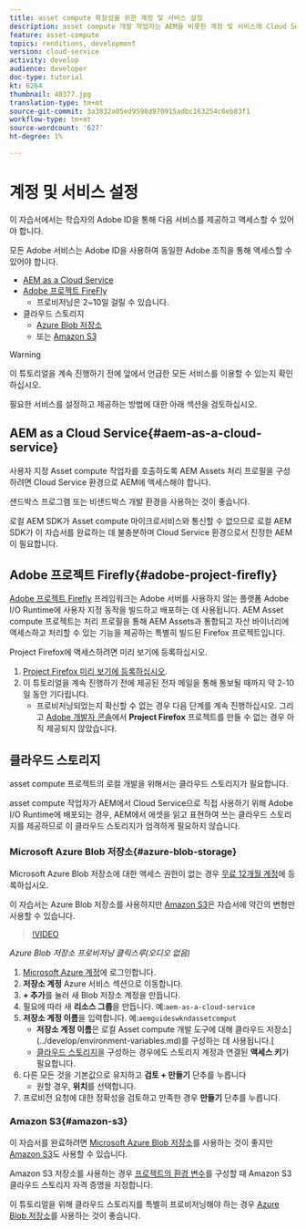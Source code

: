 ```yaml
---
title: asset compute 확장성을 위한 계정 및 서비스 설정
description: asset compute 개발 작업자는 AEM을 비롯한 계정 및 서비스에 Cloud Service, Microsoft 또는 Amazon에서 제공하는 Adobe, Project Firefly 및 클라우드 스토리지를 이용해야 합니다.
feature: asset-compute
topics: renditions, development
version: cloud-service
activity: develop
audience: developer
doc-type: tutorial
kt: 6264
thumbnail: 40377.jpg
translation-type: tm+mt
source-git-commit: 3a3832a05ed9598d970915adbc163254c6eb83f1
workflow-type: tm+mt
source-wordcount: '627'
ht-degree: 1%

---
```



# 계정 및 서비스 설정

이 자습서에서는 학습자의 Adobe ID을 통해 다음 서비스를 제공하고 액세스할 수 있어야 합니다.

모든 Adobe 서비스는 Adobe ID을 사용하여 동일한 Adobe 조직을 통해 액세스할 수 있어야 합니다.

+ [AEM as a Cloud Service](#aem-as-a-cloud-service)
+ [Adobe 프로젝트 FireFly](#adobe-project-firefly)
   + 프로비저닝은 2~10일 걸릴 수 있습니다.
+ 클라우드 스토리지
   + [Azure Blob 저장소](https://azure.microsoft.com/en-us/services/storage/blobs/)
   + 또는 [Amazon S3](https://aws.amazon.com/s3/?did=ft_card&amp;trk=ft_card)

>[!WARNING]
>
>이 튜토리얼을 계속 진행하기 전에 앞에서 언급한 모든 서비스를 이용할 수 있는지 확인하십시오.
> 
> 필요한 서비스를 설정하고 제공하는 방법에 대한 아래 섹션을 검토하십시오.

## AEM as a Cloud Service{#aem-as-a-cloud-service}

사용자 지정 Asset compute 작업자를 호출하도록 AEM Assets 처리 프로필을 구성하려면 Cloud Service 환경으로 AEM에 액세스해야 합니다.

샌드박스 프로그램 또는 비샌드박스 개발 환경을 사용하는 것이 좋습니다.

로컬 AEM SDK가 Asset compute 마이크로서비스와 통신할 수 없으므로 로컬 AEM SDK가 이 자습서를 완료하는 데 불충분하며 Cloud Service 환경으로서 진정한 AEM이 필요합니다.

## Adobe 프로젝트 Firefly{#adobe-project-firefly}

[Adobe 프로젝트 Firefly](https://www.adobe.io/apis/experienceplatform/project-firefly.html) 프레임워크는 Adobe 서버를 사용하지 않는 플랫폼 Adobe I/O Runtime에 사용자 지정 동작을 빌드하고 배포하는 데 사용됩니다. AEM Asset compute 프로젝트는 처리 프로필을 통해 AEM Assets과 통합되고 자산 바이너리에 액세스하고 처리할 수 있는 기능을 제공하는 특별히 빌드된 Firefox 프로젝트입니다.

Project Firefox에 액세스하려면 미리 보기에 등록하십시오.

1. [Project Firefox 미리 보기에 등록하십시오](https://adobeio.typeform.com/to/obqgRm).
1. 이 튜토리얼을 계속 진행하기 전에 제공된 전자 메일을 통해 통보될 때까지 약 2-10일 동안 기다립니다.
   + 프로비저닝되었는지 확신할 수 없는 경우 다음 단계를 계속 진행하십시오. 그리고 [Adobe 개발자 콘솔](https://console.adobe.io)에서 __Project Firefox__ 프로젝트를 만들 수 없는 경우 아직 제공되지 않았습니다.

## 클라우드 스토리지

asset compute 프로젝트의 로컬 개발을 위해서는 클라우드 스토리지가 필요합니다.

asset compute 작업자가 AEM에서 Cloud Service으로 직접 사용하기 위해 Adobe I/O Runtime에 배포되는 경우, AEM에서 에셋을 읽고 표현하여 쓰는 클라우드 스토리지를 제공하므로 이 클라우드 스토리지가 엄격하게 필요하지 않습니다.

### Microsoft Azure Blob 저장소{#azure-blob-storage}

Microsoft Azure Blob 저장소에 대한 액세스 권한이 없는 경우 [무료 12개월 계정](https://azure.microsoft.com/en-us/free/)에 등록하십시오.

이 자습서는 Azure Blob 저장소를 사용하지만 [Amazon S3](#amazon-s3)은 자습서에 약간의 변형만 사용할 수 있습니다.

>[!VIDEO](https://video.tv.adobe.com/v/40377/?quality=12&learn=on)

_Azure Blob 저장소 프로비저닝 클릭스루(오디오 없음)_


1. [Microsoft Azure 계정](https://azure.microsoft.com/en-us/account/)에 로그인합니다.
1. __저장소 계정__ Azure 서비스 섹션으로 이동합니다.
1. __+ 추가__&#x200B;를 눌러 새 Blob 저장소 계정을 만듭니다.
1. 필요에 따라 새 __리소스 그룹__&#x200B;을 만듭니다. 예:`aem-as-a-cloud-service`
1. __저장소 계정 이름__&#x200B;을 입력합니다. 예:`aemguideswkndassetcomput`
   + __저장소 계정 이름__&#x200B;은 로컬 Asset compute 개발 도구에 대해 클라우드 저장소](../develop/environment-variables.md)를 구성하는 데 사용됩니다.[
   + [클라우드 스토리지](../develop/environment-variables.md)을 구성하는 경우에도 스토리지 계정과 연결된 __액세스 키__&#x200B;가 필요합니다.
1. 다른 모든 것을 기본값으로 유지하고 __검토 + 만들기__ 단추를 누릅니다
   + 원할 경우, __위치__&#x200B;를 선택합니다.
1. 프로비전 요청에 대한 정확성을 검토하고 만족한 경우 __만들기__ 단추를 누릅니다.

### Amazon S3{#amazon-s3}

이 자습서를 완료하려면 [Microsoft Azure Blob 저장소](#azure-blob-storage)를 사용하는 것이 좋지만 [Amazon S3](https://aws.amazon.com/s3/?did=ft_card&amp;trk=ft_card)도 사용할 수 있습니다.

Amazon S3 저장소를 사용하는 경우 [프로젝트의 환경 변수](../develop/environment-variables.md#amazon-s3)를 구성할 때 Amazon S3 클라우드 스토리지 자격 증명을 지정합니다.

이 튜토리얼을 위해 클라우드 스토리지를 특별히 프로비저닝해야 하는 경우 [Azure Blob 저장소](#azure-blob-storage)를 사용하는 것이 좋습니다.
